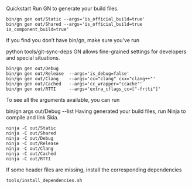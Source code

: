Quickstart
Run GN to generate your build files.
```
bin/gn gen out/Static --args='is_official_build=true'
bin/gn gen out/Shared --args='is_official_build=true is_component_build=true'
```
If you find you don’t have bin/gn, make sure you’ve run

python tools/git-sync-deps
GN allows fine-grained settings for developers and special situations.

```
bin/gn gen out/Debug
bin/gn gen out/Release  --args='is_debug=false'
bin/gn gen out/Clang    --args='cc="clang" cxx="clang++"'
bin/gn gen out/Cached   --args='cc_wrapper="ccache"'
bin/gn gen out/RTTI     --args='extra_cflags_cc=["-frtti"]'
```
To see all the arguments available, you can run

bin/gn args out/Debug --list
Having generated your build files, run Ninja to compile and link Skia.

```
ninja -C out/Static
ninja -C out/Shared
ninja -C out/Debug
ninja -C out/Release
ninja -C out/Clang
ninja -C out/Cached
ninja -C out/RTTI
```

If some header files are missing, install the corresponding dependencies

```
tools/install_dependencies.sh
```
